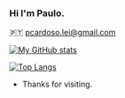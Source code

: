 ### Hi I'm Paulo.

🇵🇹
pcardoso.lei@gmail.com


[![My GitHub stats](https://github-readme-stats.vercel.app/api?username=pcardosolei&count_private=true)](https://github.com/anuraghazra/github-readme-stats)

[![Top Langs](https://github-readme-stats.vercel.app/api/top-langs/?username=pcardosolei&layout=compact)](https://github.com/anuraghazra/github-readme-stats)


- Thanks for visiting.
